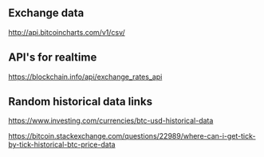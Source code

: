 ## Exchange data
http://api.bitcoincharts.com/v1/csv/

## API's for realtime
https://blockchain.info/api/exchange_rates_api

## Random historical data links
https://www.investing.com/currencies/btc-usd-historical-data

https://bitcoin.stackexchange.com/questions/22989/where-can-i-get-tick-by-tick-historical-btc-price-data

